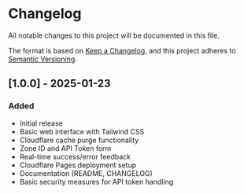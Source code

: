 # Changelog

All notable changes to this project will be documented in this file.

The format is based on [Keep a Changelog](https://keepachangelog.com/en/1.0.0/),
and this project adheres to [Semantic Versioning](https://semver.org/spec/v2.0.0.html).

## [1.0.0] - 2025-01-23

### Added
- Initial release
- Basic web interface with Tailwind CSS
- Cloudflare cache purge functionality
- Zone ID and API Token form
- Real-time success/error feedback
- Cloudflare Pages deployment setup
- Documentation (README, CHANGELOG)
- Basic security measures for API token handling
